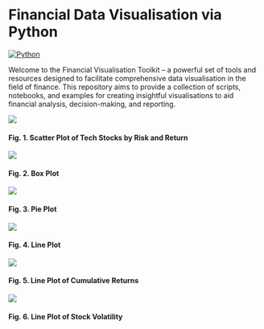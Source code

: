 # Financial Data Visualisation via Python

[![Python](https://img.shields.io/badge/Python-3.x-blue.svg)](https://www.python.org/)

Welcome to the Financial Visualisation Toolkit – a powerful set of tools and resources designed to facilitate comprehensive data visualisation in the field of finance. This repository aims to provide a collection of scripts, notebooks, and examples for creating insightful visualisations to aid financial analysis, decision-making, and reporting.

![](https://github.com/vladislavpyatnitskiy/finvizpy/blob/main/Plots/Scatter%20Plot.png?raw=true)
#### Fig. 1. Scatter Plot of Tech Stocks by Risk and Return

![](https://github.com/vladislavpyatnitskiy/finvizpy/blob/main/Plots/Boxplot%20in%20Python.png?raw=true)
#### Fig. 2. Box Plot

![](https://github.com/vladislavpyatnitskiy/finvizpy/blob/main/Plots/Pie%20Plot%20Python.png?raw=true)
#### Fig. 3. Pie Plot

![](https://github.com/vladislavpyatnitskiy/finvizpy/blob/main/Plots/Line%20Plot.png?raw=true)
#### Fig. 4. Line Plot

![](https://github.com/vladislavpyatnitskiy/finvizpy/blob/main/Plots/Cumulative%20Returns.png?raw=true)
#### Fig. 5. Line Plot of Cumulative Returns

![](https://github.com/vladislavpyatnitskiy/finvizpy/blob/main/Plots/Volatility%20Plot.png?raw=true)
#### Fig. 6. Line Plot of Stock Volatility
